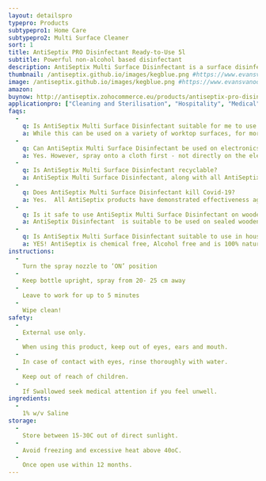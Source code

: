 ```yaml
---
layout: detailspro
typepro: Products
subtypepro1: Home Care
subtypepro2: Multi Surface Cleaner
sort: 1
title: AntiSeptix PRO Disinfectant Ready-to-Use 5l
subtitle: Powerful non-alcohol based disinfectant
description: AntiSeptix Multi Surface Disinfectant is a surface disinfectant spray that kills 99.9% of bacteria, fungus and viruses, including E.coli, salmonella, coronavirus, poliovirus, norovirus and flu. AntiSeptix Multi Surface Disinfectant is a chemical free, ZERO alcohol, non-toxic, fragrance-free disinfectant that has odour eliminating properties, as well as being harmless to the skin.
thumbnail: /antiseptix.github.io/images/kegblue.png #https://www.evansvanodine.co.uk/assets/Beerline-5lt-A005EEV2.png
image: /antiseptix.github.io/images/kegblue.png #https://www.evansvanodine.co.uk/assets/Beerline-5lt-A005EEV2.png
amazon: 
buynow: http://antiseptix.zohocommerce.eu/products/antiseptix-pro-disinfectant-ready-to-use-5l/354940000000048172
applicationpro: ["Cleaning and Sterilisation", "Hospitality", "Medical", "Automotive","Public Transportation", "Logistics", "Deodorising", "Water Treatment", "Sports", "Laundry and Surface Cleaners", "Swimming Pools", "Pharmaceuticals", "Oil & Gas", "Hot and Chilled Water Systems"]
faqs:
  -
    q: Is AntiSeptix Multi Surface Disinfectant suitable for me to use on my worktop?
    a: While this can be used on a variety of worktop surfaces, for more detail, refer to the product use on the product label on the bottle.
  -
    q: Can AntiSeptix Multi Surface Disinfectant be used on electronics?
    a: Yes. However, spray onto a cloth first - not directly on the electronic device - before wiping.
  -
    q: Is AntiSeptix Multi Surface Disinfectant recyclable?
    a: AntiSeptix Multi Surface Disinfectant, along with all AntiSeptix products are recyclable. We urge our customers to tear off the label of the AntiSeptix Multi Surface Disinfectant  bottle using the perforated peal. All components can we be recycled. A thank you in advanced for helping us recycle and save the environment.
  -
    q: Does AntiSeptix Multi Surface Disinfectant kill Covid-19? 
    a: Yes.  All AntiSeptix products have demonstrated effectiveness against the Covid-19 virus (SARS-CoV-2) when used in accordance with the directions for use. 
  -
    q: Is it safe to use AntiSeptix Multi Surface Disinfectant on wooden floors? 
    a: AntiSeptix Disinfectant  is suitable to be used on sealed wooden floors, Tiles, Hardwood, Laminated flooring, Concrete and Hard Floors.
  -
    q: Is AntiSeptix Multi Surface Disinfectant suitable to use in households with children and pets?
    a: YES! AntiSeptix is chemical free, Alcohol free and is 100% natural as well and being non- toxic. Please ensure the product remains out of a child’s reach.
instructions:
  -
    Turn the spray nozzle to ‘ON’ position
  -
    Keep bottle upright, spray from 20- 25 cm away
  -
    Leave to work for up to 5 minutes
  -
    Wipe clean!
safety:
  -
    External use only.
  - 
    When using this product, keep out of eyes, ears and mouth.
  -
    In case of contact with eyes, rinse thoroughly with water.
  - 
    Keep out of reach of children.
  - 
    If Swallowed seek medical attention if you feel unwell.
ingredients:
  -
    1% w/v Saline
storage:
  -
    Store between 15-30C out of direct sunlight.
  -
    Avoid freezing and excessive heat above 40oC.
  -
    Once open use within 12 months.
---
```

